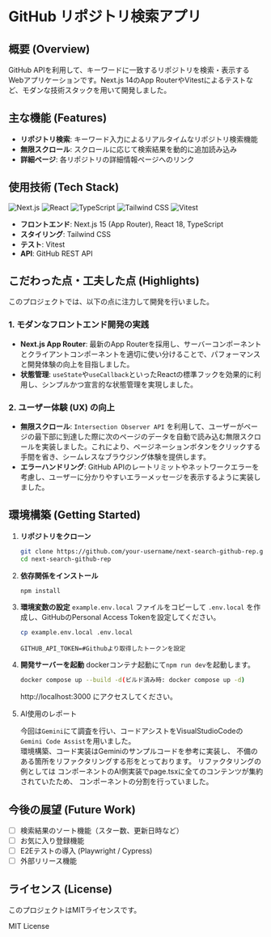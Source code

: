 # GitHub リポジトリ検索アプリ

## 概要 (Overview)

GitHub APIを利用して、キーワードに一致するリポジトリを検索・表示するWebアプリケーションです。Next.js 14のApp RouterやVitestによるテストなど、モダンな技術スタックを用いて開発しました。


## 主な機能 (Features)

-   **リポジトリ検索**: キーワード入力によるリアルタイムなリポジトリ検索機能
-   **無限スクロール**: スクロールに応じて検索結果を動的に追加読み込み
-   **詳細ページ**: 各リポジトリの詳細情報ページへのリンク

## 使用技術 (Tech Stack)

<p>
  <img src="https://img.shields.io/badge/Next.js-14-black?logo=nextdotjs" alt="Next.js">
  <img src="https://img.shields.io/badge/React-18-blue?logo=react" alt="React">
  <img src="https://img.shields.io/badge/TypeScript-5-blue?logo=typescript" alt="TypeScript">
  <img src="https://img.shields.io/badge/Tailwind_CSS-3-blue?logo=tailwindcss" alt="Tailwind CSS">
  <img src="https://img.shields.io/badge/Vitest-1-blue?logo=vitest" alt="Vitest">
</p>

-   **フロントエンド**: Next.js 15 (App Router), React 18, TypeScript
-   **スタイリング**: Tailwind CSS
-   **テスト**: Vitest
-   **API**: GitHub REST API

## こだわった点・工夫した点 (Highlights)

このプロジェクトでは、以下の点に注力して開発を行いました。

### 1. モダンなフロントエンド開発の実践

-   **Next.js App Router**: 最新のApp Routerを採用し、サーバーコンポーネントとクライアントコンポーネントを適切に使い分けることで、パフォーマンスと開発体験の向上を目指しました。
-   **状態管理**: `useState`や`useCallback`といったReactの標準フックを効果的に利用し、シンプルかつ宣言的な状態管理を実現しました。

### 2. ユーザー体験 (UX) の向上

-   **無限スクロール**: `Intersection Observer API` を利用して、ユーザーがページの最下部に到達した際に次のページのデータを自動で読み込む無限スクロールを実装しました。これにより、ページネーションボタンをクリックする手間を省き、シームレスなブラウジング体験を提供します。
-   **エラーハンドリング**: GitHub APIのレートリミットやネットワークエラーを考慮し、ユーザーに分かりやすいエラーメッセージを表示するように実装しました。

## 環境構築 (Getting Started)

1.  **リポジトリをクローン**
    ```bash
    git clone https://github.com/your-username/next-search-github-rep.git
    cd next-search-github-rep
    ```

2.  **依存関係をインストール**
    ```bash
    npm install
    ```

3.  **環境変数の設定**
    `example.env.local` ファイルをコピーして `.env.local` を作成し、GitHubのPersonal Access Tokenを設定してください。
    ```bash
    cp example.env.local .env.local
    ```
    ```.env.local
    GITHUB_API_TOKEN=#Githubより取得したトークンを設定
    ```

4.  **開発サーバーを起動**
    dockerコンテナ起動にて`npm run dev`を起動します。
    ```bash
    docker compose up --build -d(ビルド済み時: docker compose up -d)
    ```
    http://localhost:3000 にアクセスしてください。  
  

5. AI使用のレポート

    今回は`Gemini`にて調査を行い、コードアシストをVisualStudioCodeの
    `Gemini Code Assist`を用いました。  
    環境構築、コード実装はGeminiのサンプルコードを参考に実装し、
    不備のある箇所をリファクタリングする形をとっております。
    リファクタリングの例としては
    コンポーネントのAI側実装でpage.tsxに全てのコンテンツが集約されていたため、
    コンポーネントの分割を行っていました。

## 今後の展望 (Future Work)

-   [ ] 検索結果のソート機能（スター数、更新日時など）
-   [ ] お気に入り登録機能
-   [ ] E2Eテストの導入 (Playwright / Cypress)
-   [ ] 外部リリース機能

## ライセンス (License)

このプロジェクトはMITライセンスです。

MIT License
